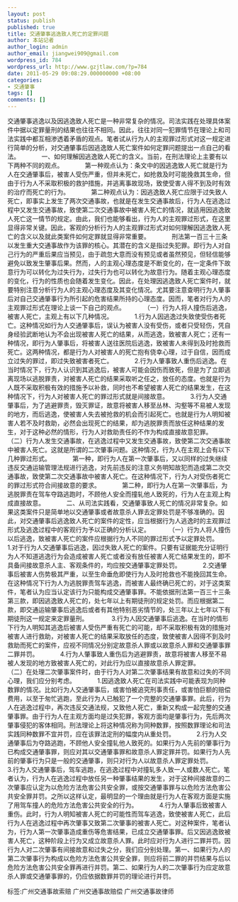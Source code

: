 ```yaml
---
layout: post
status: publish
published: true
title: 交通肇事逃逸致人死亡的定罪问题
author: 本站记者
author_login: admin
author_email: jiangwei909@gmail.com
wordpress_id: 784
wordpress_url: http://www.gzjtlaw.com/?p=784
date: 2011-05-29 09:08:29.000000000 +08:00
categories:
- 交通肇事
tags: []
comments: []
---
```

 交通肇事逃逸以及因逃逸致人死亡是一种非常复杂的情况。司法实践在处理具体案件中据以定罪量刑的结果也往往不相同。因此，往往对同一犯罪情节在理论上和司法实践中都互相渗透着矛盾的观点。笔者试从行为人的主观罪过形式对这一规定进行简单的分析，对交通肇事后因逃逸致人死亡案件如何定罪问题提出一点自己的看法。　　　　一、如何理解因逃逸致人死亡的含义。当前，在刑法理论上主要有以下两种不同的观点。　　　　第一种观点认为：条文中的因逃逸致人死亡就是行为人在交通肇事后，被害人受伤严重，但并未死亡，如抢救及时可能挽救其生命，但由于行为人不采取积极的救护措施，并逃离事故现场，致使受害人得不到及时有效的治疗而死亡的行为。　　　　第二种观点认为：因逃逸致人死亡应限于过失致人死亡，即事实上发生了两次交通事故，也就是在发生交通事故后，行为人在逃逸过程中又发生交通事故，致使第二次交通事故中被害人死亡的情况，就适用因逃逸致人死亡这一情节的规定。由此，我们也能够看出，行为人的主观罪过形式，在这里显得非常关键。因此，客观的分析行为人的主观罪过形式对如何理解因逃逸致人死亡的含义以及就此类案件如何定罪就显得非常重要。　　　　刑法第一百三十三条以发生重大交通事故作为该罪的核心。其潜在的含义是指过失犯罪。即行为人对自己行为的严重后果应当预见，由于疏忽大意而没有预见或者虽然预见，但轻信能够避免以致发生肇事后果。然而，人的主观心理态度是不断变化的，在一定条件下故意行为可以转化为过失行为，过失行为也可以转化为故意行为。随着主观心理态度的变化，行为的性质也会随着发生变化。因此，在处理因逃逸致人死亡案件时，就要特别注意分析行为人的主观心理态度及其变化情况。尤其要注意查明行为人肇事后对自己交通肇事行为所引起的危害结果所持的心理态度。因而，笔者对行为人的主观罪过形式在理论上谈一下自己的观点。　　　　（一）行为人将人撞伤后逃逸，被害人死亡，主观上有以下几种情况。　　　　1.行为人因逃逸过失致使受伤者死亡。这种情况如行为人交通肇事后，误认为被害人没有受伤，或者只受轻伤，凭自身经验武断地认为不会出现被害人死亡的结果，从而逃逸，致被害人死亡；还有一种情况，即行为人肇事后，将被害人送往医院后逃逸，致被害人未得到及时抢救而死亡。这两种情况，都是行为人对被害人的死亡抱有侥幸心理，过于自信，因而成立过失的罪过，即过失致被害者死亡。　　　　2.行为人肇事致人重伤后逃逸。在当时情况下，行为人认识到其逃逸后，被害人可能会因伤而致死，但是为了立即逃离现场以逃脱罪责，对被害人死亡的结果采取听之任之，放任的态度。也就是行为人既不采取积极有效的措施予以补救，同时也不希望被害人死亡的结果发生，在这种情况下，行为人对被害人死亡的罪过形式就是间接故意。　　　　3.行为人交通肇事后，为了逃避罪责，毁灭罪证，故意将被害人移至丛林、沟壑等不易被人发现的地方，而后逃逸，使被害人失去被抢救的机会而引起死亡。也就是行为人明知被害人若不及时救助，必然会出现死亡的结果，却为逃脱罪责而放任这种结果的发生，对于这种必然的情形，行为人对救助责任的不作为构成直接故意犯罪。　　　　（二）行为人发生交通事故，在逃逸过程中又发生交通事故，致使第二次交通事故中被害人死亡。这就是所谓的二次肇事问题。这种情况，行为人在主观上会有以下几种罪过形式。　　　　第一种，即行为人在第一次肇事后，又以同样的过失继续违反交通运输管理法规进行逃逸，对先前违反的注意义务明知故犯而造成第二次交通事故，致使第二次交通事故中被害人死亡。在这种情况下，行为人对受伤者死亡的罪过形式符合间接故意的要求。　　　　第二种，即行为人在第一次肇事后，为逃脱罪责在驾车夺路逃跑时，不顾他人安全而撞轧他人致死的，行为人在主观上构成直接故意。　　　　二、从司法实践看，交通肇事致人死亡的情况非常复杂。如果这类案件只是简单地以交通肇事或者故意杀人罪去定罪处罚是不够准确的。因此，对交通肇事后逃逸致人死亡的案件的定性，应当根据行为人逃逸时的主观罪过形式及逃逸过程中的客观行为予以正确的分析认定。　　　　（一）行为人将人撞伤以后逃逸，致被害人死亡的案件应根据行为人不同的罪过形式予以定罪处罚。　　　　1.对于行为人交通肇事后逃逸，因过失致人死亡的案件。只要有证据能充分证明行为人不知道逃逸行为会造成被害人死亡或者没有放任被害人死亡结果发生的，即不具备间接故意杀人主、客观条件的，均应按交通肇事定罪处罚。　　　　2.交通肇事后被害人伤势极其严重，以至生命垂危即使行为人及时抢救也不能挽回其生命。在这种情况下行为人为逃脱罪责驾车逃逸，而被害人最终确已死亡的，对于这类案件，笔者认为应当认定该行为只能构成交通肇事罪。不能依据刑法第一百三十三条第三款，即因逃逸致人死亡的，处七年以上有期徒刑的规定处罚。而应根据第二款，即交通运输肇事后逃逸后或者有其他特别恶劣情节的，处三年以上七年以下有期徒刑这一规定来定罪量刑。　　　　 3.行为人因交通肇事后逃逸。在当时的情形下行为人明知其逃逸后被害人受伤严重有死亡的可能，却不采取积极有效的措施对被害人进行救助，对被害人死亡的结果采取放任的态度，致使被害人因得不到及时救助而死亡的案件，应视不同情况分别定故意杀人罪或以故意杀人罪和交通肇事罪二罪并罚。　　　　4.行为人肇事致人重伤后为逃避罪责，故意将被害人移至不易被人发现的地方致被害人死亡的，对此行为应以直接故意杀人罪定罪。　　　　（二）在处理二次肇事案件时，由于行为人对第二次肇事结果有故意和过失的不同心理，我们应分别考虑。　　　　1.因逃逸致人死亡在司法实践中可能表现为同种数罪的情况。比如行为人交通肇事后，或害怕被追究刑事责任，或害怕巨额的赔偿费用，以至于匆忙逃跑，至此行为人已触犯了一个完整的交通肇事罪。此后，行为人在逃逸过程中，再次违反交通法规，又致他人死亡，重新又构成一起完整的交通肇事罪。由于行为人在主观方面均是过失犯罪，客观方面均是肇事行为，先后两次肇事侵犯的客体相同。刑法理论上将这种情况称为同种数罪，按照数罪理论和司法实践同种数罪不宜并罚，应在该罪法定刑的幅度内从重处罚。　　　　2.行为人交通肇事后为夺路逃跑，不顾他人安全撞轧他人致死的。如果行为人先前的肇事行为已构成交通肇事罪，则应对其以交通肇事罪和故意杀人罪定罪并罚。如果行为人先前的肇事行为只是一般的交通肇事，则只对行为人以故意杀人罪定罪处罚。　　　　3.行为人交通肇事后，驾车逃跑，在逃逸过程中对撞轧多人致一人或数人死亡。笔者认为，行为人在逃逸过程中放任另一种肇事结果的发生，对于这种间接故意的二次肇事应认定为以危险方法危害公共安全罪，或按交通肇事罪与以危险方法危害公共安全罪并罚。之所以这样认定，最明显的一个理由就是行为人在客观方面是实施了用驾车撞人的危险方法危害公共安全的行为。　　　　4.行为人肇事后致被害人重伤。此时，行为人明知被害人死亡的可能性而驾车逃逸，致使被害人死亡，此后行为人在逃逸过程中再次肇事又致第二次肇事的被害人死亡。对这种案件，笔者认为，行为人第一次肇事造成重伤等危害结果，已成立交通肇事罪。后又因逃逸致被害人死亡，这种阶段上行为又成立故意杀人罪。此时应对行为人进行二罪并罚。因行为人对二次肇事有间接故意和过失之分，我们应分别处理。第一、如果行为人的第二次肇事行为构成以危险方法危害公共安全罪，则应将前二罪的并罚结果与后以危险方法危害公共安全罪再进行并罚。第二、如果行为人的二次肇事行为应定故意杀人罪或交通肇事罪的，仍应依据数罪并罚的理论进行并罚。标签:广州交通事故索赔 广州交通事故赔偿 广州交通事故律师
